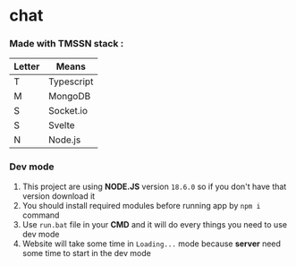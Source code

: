 # chat

### Made with TMSSN stack :
| Letter | Means       |
|--------|-------------|
| T      | Typescript  |
| M      | MongoDB     |
| S      | Socket.io   |
| S      | Svelte      |
| N      | Node.js     |

### Dev mode
1. This project are using **NODE.JS** version `18.6.0` so if you don't have that version download it
2. You should install required modules before running app by `npm i` command
3. Use `run.bat` file in your **CMD** and it will do every things you need to use dev mode
4. Website will take some time in `Loading...` mode because **server** need some time to start in the dev mode
